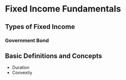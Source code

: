 # Fixed Income Fundamentals

## Types of Fixed Income
### Government Bond

## Basic Definitions and Concepts
- Duration
- Convexity
